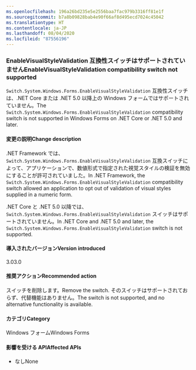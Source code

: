 ```yaml
---
ms.openlocfilehash: 196a26bd235e5e2556baa7fac979b3316ff81e1f
ms.sourcegitcommit: b7a8b09828bab4e90f66af8d495ecd7024c45042
ms.translationtype: HT
ms.contentlocale: ja-JP
ms.lasthandoff: 08/04/2020
ms.locfileid: "87556196"
---
```

### <a name="enablevisualstylevalidation-compatibility-switch-not-supported"></a><span data-ttu-id="db22d-101">EnableVisualStyleValidation 互換性スイッチはサポートされていません</span><span class="sxs-lookup"><span data-stu-id="db22d-101">EnableVisualStyleValidation compatibility switch not supported</span></span>

<span data-ttu-id="db22d-102">`Switch.System.Windows.Forms.EnableVisualStyleValidation` 互換性スイッチは、.NET Core または .NET 5.0 以降上の Windows フォームではサポートされていません。</span><span class="sxs-lookup"><span data-stu-id="db22d-102">The `Switch.System.Windows.Forms.EnableVisualStyleValidation` compatibility switch is not supported in Windows Forms on .NET Core or .NET 5.0 and later.</span></span>

#### <a name="change-description"></a><span data-ttu-id="db22d-103">変更の説明</span><span class="sxs-lookup"><span data-stu-id="db22d-103">Change description</span></span>

<span data-ttu-id="db22d-104">.NET Framework では、`Switch.System.Windows.Forms.EnableVisualStyleValidation` 互換スイッチによって、アプリケーションで、数値形式で指定された視覚スタイルの検証を無効にすることが許可されていました。</span><span class="sxs-lookup"><span data-stu-id="db22d-104">In .NET Framework, the `Switch.System.Windows.Forms.EnableVisualStyleValidation` compatibility switch allowed an application to opt out of validation of visual styles supplied in a numeric form.</span></span>

<span data-ttu-id="db22d-105">.NET Core と .NET 5.0 以降では、`Switch.System.Windows.Forms.EnableVisualStyleValidation` スイッチはサポートされていません。</span><span class="sxs-lookup"><span data-stu-id="db22d-105">In .NET Core and .NET 5.0 and later, the `Switch.System.Windows.Forms.EnableVisualStyleValidation` switch is not supported.</span></span>

#### <a name="version-introduced"></a><span data-ttu-id="db22d-106">導入されたバージョン</span><span class="sxs-lookup"><span data-stu-id="db22d-106">Version introduced</span></span>

<span data-ttu-id="db22d-107">3.0</span><span class="sxs-lookup"><span data-stu-id="db22d-107">3.0</span></span>

#### <a name="recommended-action"></a><span data-ttu-id="db22d-108">推奨アクション</span><span class="sxs-lookup"><span data-stu-id="db22d-108">Recommended action</span></span>

<span data-ttu-id="db22d-109">スイッチを削除します。</span><span class="sxs-lookup"><span data-stu-id="db22d-109">Remove the switch.</span></span> <span data-ttu-id="db22d-110">そのスイッチはサポートされておらず、代替機能はありません。</span><span class="sxs-lookup"><span data-stu-id="db22d-110">The switch is not supported, and no alternative functionality is available.</span></span>

#### <a name="category"></a><span data-ttu-id="db22d-111">カテゴリ</span><span class="sxs-lookup"><span data-stu-id="db22d-111">Category</span></span>

<span data-ttu-id="db22d-112">Windows フォーム</span><span class="sxs-lookup"><span data-stu-id="db22d-112">Windows Forms</span></span>

#### <a name="affected-apis"></a><span data-ttu-id="db22d-113">影響を受ける API</span><span class="sxs-lookup"><span data-stu-id="db22d-113">Affected APIs</span></span>

- <span data-ttu-id="db22d-114">なし</span><span class="sxs-lookup"><span data-stu-id="db22d-114">None</span></span>

<!-- 

#### Affected APIs

- Not detectable via API analysis

-->
